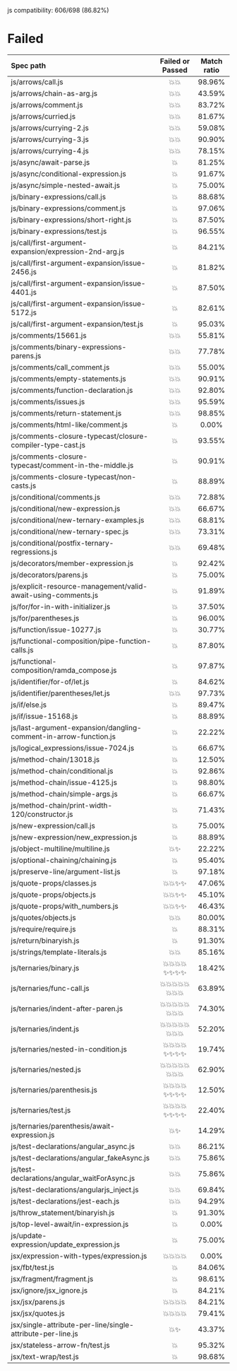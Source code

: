js compatibility: 606/698 (86.82%)

# Failed

| Spec path | Failed or Passed | Match ratio |
| :-------- | :--------------: | :---------: |
| js/arrows/call.js | 💥💥 | 98.96% |
| js/arrows/chain-as-arg.js | 💥💥 | 43.59% |
| js/arrows/comment.js | 💥💥 | 83.72% |
| js/arrows/curried.js | 💥💥 | 81.67% |
| js/arrows/currying-2.js | 💥💥 | 59.08% |
| js/arrows/currying-3.js | 💥💥 | 90.90% |
| js/arrows/currying-4.js | 💥💥 | 78.15% |
| js/async/await-parse.js | 💥 | 81.25% |
| js/async/conditional-expression.js | 💥 | 91.67% |
| js/async/simple-nested-await.js | 💥 | 75.00% |
| js/binary-expressions/call.js | 💥 | 88.68% |
| js/binary-expressions/comment.js | 💥 | 97.06% |
| js/binary-expressions/short-right.js | 💥 | 87.50% |
| js/binary-expressions/test.js | 💥 | 96.55% |
| js/call/first-argument-expansion/expression-2nd-arg.js | 💥 | 84.21% |
| js/call/first-argument-expansion/issue-2456.js | 💥 | 81.82% |
| js/call/first-argument-expansion/issue-4401.js | 💥 | 87.50% |
| js/call/first-argument-expansion/issue-5172.js | 💥 | 82.61% |
| js/call/first-argument-expansion/test.js | 💥 | 95.03% |
| js/comments/15661.js | 💥💥 | 55.81% |
| js/comments/binary-expressions-parens.js | 💥💥 | 77.78% |
| js/comments/call_comment.js | 💥💥 | 55.00% |
| js/comments/empty-statements.js | 💥💥 | 90.91% |
| js/comments/function-declaration.js | 💥💥 | 92.80% |
| js/comments/issues.js | 💥💥 | 95.59% |
| js/comments/return-statement.js | 💥💥 | 98.85% |
| js/comments/html-like/comment.js | 💥 | 0.00% |
| js/comments-closure-typecast/closure-compiler-type-cast.js | 💥 | 93.55% |
| js/comments-closure-typecast/comment-in-the-middle.js | 💥 | 90.91% |
| js/comments-closure-typecast/non-casts.js | 💥 | 88.89% |
| js/conditional/comments.js | 💥💥 | 72.88% |
| js/conditional/new-expression.js | 💥💥 | 66.67% |
| js/conditional/new-ternary-examples.js | 💥💥 | 68.81% |
| js/conditional/new-ternary-spec.js | 💥💥 | 73.31% |
| js/conditional/postfix-ternary-regressions.js | 💥💥 | 69.48% |
| js/decorators/member-expression.js | 💥 | 92.42% |
| js/decorators/parens.js | 💥 | 75.00% |
| js/explicit-resource-management/valid-await-using-comments.js | 💥 | 91.89% |
| js/for/for-in-with-initializer.js | 💥 | 37.50% |
| js/for/parentheses.js | 💥 | 96.00% |
| js/function/issue-10277.js | 💥 | 30.77% |
| js/functional-composition/pipe-function-calls.js | 💥 | 87.80% |
| js/functional-composition/ramda_compose.js | 💥 | 97.87% |
| js/identifier/for-of/let.js | 💥 | 84.62% |
| js/identifier/parentheses/let.js | 💥💥 | 97.73% |
| js/if/else.js | 💥 | 89.47% |
| js/if/issue-15168.js | 💥 | 88.89% |
| js/last-argument-expansion/dangling-comment-in-arrow-function.js | 💥 | 22.22% |
| js/logical_expressions/issue-7024.js | 💥 | 66.67% |
| js/method-chain/13018.js | 💥 | 12.50% |
| js/method-chain/conditional.js | 💥 | 92.86% |
| js/method-chain/issue-4125.js | 💥 | 98.80% |
| js/method-chain/simple-args.js | 💥 | 66.67% |
| js/method-chain/print-width-120/constructor.js | 💥 | 71.43% |
| js/new-expression/call.js | 💥 | 75.00% |
| js/new-expression/new_expression.js | 💥 | 88.89% |
| js/object-multiline/multiline.js | 💥✨ | 22.22% |
| js/optional-chaining/chaining.js | 💥 | 95.40% |
| js/preserve-line/argument-list.js | 💥 | 97.18% |
| js/quote-props/classes.js | 💥💥✨✨ | 47.06% |
| js/quote-props/objects.js | 💥💥✨✨ | 45.10% |
| js/quote-props/with_numbers.js | 💥💥✨✨ | 46.43% |
| js/quotes/objects.js | 💥💥 | 80.00% |
| js/require/require.js | 💥 | 88.31% |
| js/return/binaryish.js | 💥 | 91.30% |
| js/strings/template-literals.js | 💥💥 | 85.16% |
| js/ternaries/binary.js | 💥💥💥💥✨✨✨✨ | 18.42% |
| js/ternaries/func-call.js | 💥💥💥💥💥💥💥💥 | 63.89% |
| js/ternaries/indent-after-paren.js | 💥💥💥💥💥💥💥💥 | 74.30% |
| js/ternaries/indent.js | 💥💥💥💥💥💥💥💥 | 52.20% |
| js/ternaries/nested-in-condition.js | 💥💥💥💥✨✨✨✨ | 19.74% |
| js/ternaries/nested.js | 💥💥💥💥💥💥💥💥 | 62.90% |
| js/ternaries/parenthesis.js | 💥💥💥💥✨✨✨✨ | 12.50% |
| js/ternaries/test.js | 💥💥💥💥✨✨✨✨ | 22.40% |
| js/ternaries/parenthesis/await-expression.js | 💥✨ | 14.29% |
| js/test-declarations/angular_async.js | 💥💥 | 86.21% |
| js/test-declarations/angular_fakeAsync.js | 💥💥 | 75.86% |
| js/test-declarations/angular_waitForAsync.js | 💥💥 | 75.86% |
| js/test-declarations/angularjs_inject.js | 💥💥 | 69.84% |
| js/test-declarations/jest-each.js | 💥💥 | 94.29% |
| js/throw_statement/binaryish.js | 💥 | 91.30% |
| js/top-level-await/in-expression.js | 💥 | 0.00% |
| js/update-expression/update_expression.js | 💥 | 75.00% |
| jsx/expression-with-types/expression.js | 💥💥💥💥 | 0.00% |
| jsx/fbt/test.js | 💥 | 84.06% |
| jsx/fragment/fragment.js | 💥 | 98.61% |
| jsx/ignore/jsx_ignore.js | 💥 | 84.21% |
| jsx/jsx/parens.js | 💥💥💥💥 | 84.21% |
| jsx/jsx/quotes.js | 💥💥💥💥 | 79.41% |
| jsx/single-attribute-per-line/single-attribute-per-line.js | 💥✨ | 43.37% |
| jsx/stateless-arrow-fn/test.js | 💥 | 95.32% |
| jsx/text-wrap/test.js | 💥 | 98.68% |

